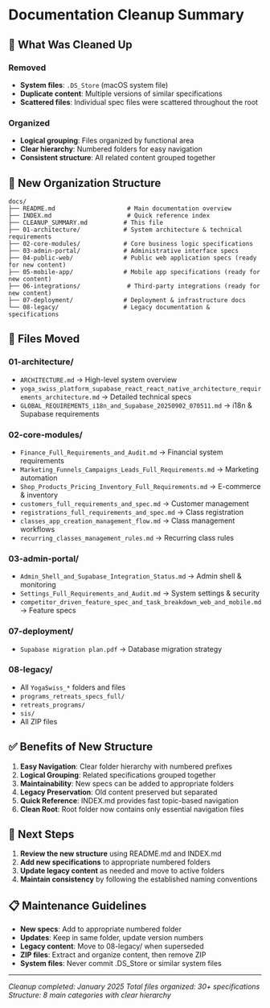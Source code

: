 # Documentation Cleanup Summary

## 🧹 What Was Cleaned Up

### Removed
- **System files**: `.DS_Store` (macOS system file)
- **Duplicate content**: Multiple versions of similar specifications
- **Scattered files**: Individual spec files were scattered throughout the root

### Organized
- **Logical grouping**: Files organized by functional area
- **Clear hierarchy**: Numbered folders for easy navigation
- **Consistent structure**: All related content grouped together

## 📁 New Organization Structure

```
docs/
├── README.md                    # Main documentation overview
├── INDEX.md                     # Quick reference index
├── CLEANUP_SUMMARY.md          # This file
├── 01-architecture/            # System architecture & technical requirements
├── 02-core-modules/            # Core business logic specifications
├── 03-admin-portal/            # Administrative interface specs
├── 04-public-web/              # Public web application specs (ready for new content)
├── 05-mobile-app/              # Mobile app specifications (ready for new content)
├── 06-integrations/             # Third-party integrations (ready for new content)
├── 07-deployment/              # Deployment & infrastructure docs
└── 08-legacy/                  # Legacy documentation & specifications
```

## 🔄 Files Moved

### 01-architecture/
- `ARCHITECTURE.md` → High-level system overview
- `yoga_swiss_platform_supabase_react_react_native_architecture_requirements_architecture.md` → Detailed technical specs
- `GLOBAL_REQUIREMENTS_i18n_and_Supabase_20250902_070511.md` → i18n & Supabase requirements

### 02-core-modules/
- `Finance_Full_Requirements_and_Audit.md` → Financial system requirements
- `Marketing_Funnels_Campaigns_Leads_Full_Requirements.md` → Marketing automation
- `Shop_Products_Pricing_Inventory_Full_Requirements.md` → E-commerce & inventory
- `customers_full_requirements_and_spec.md` → Customer management
- `registrations_full_requirements_and_spec.md` → Class registration
- `classes_app_creation_management_flow.md` → Class management workflows
- `recurring_classes_management_rules.md` → Recurring class rules

### 03-admin-portal/
- `Admin_Shell_and_Supabase_Integration_Status.md` → Admin shell & monitoring
- `Settings_Full_Requirements_and_Audit.md` → System settings & security
- `competitor_driven_feature_spec_and_task_breakdown_web_and_mobile.md` → Feature specs

### 07-deployment/
- `Supabase migration plan.pdf` → Database migration strategy

### 08-legacy/
- All `YogaSwiss_*` folders and files
- `programs_retreats_specs_full/`
- `retreats_programs/`
- `sis/`
- All ZIP files

## ✅ Benefits of New Structure

1. **Easy Navigation**: Clear folder hierarchy with numbered prefixes
2. **Logical Grouping**: Related specifications grouped together
3. **Maintainability**: New specs can be added to appropriate folders
4. **Legacy Preservation**: Old content preserved but separated
5. **Quick Reference**: INDEX.md provides fast topic-based navigation
6. **Clean Root**: Root folder now contains only essential navigation files

## 🚀 Next Steps

1. **Review the new structure** using README.md and INDEX.md
2. **Add new specifications** to appropriate numbered folders
3. **Update legacy content** as needed and move to active folders
4. **Maintain consistency** by following the established naming conventions

## 📋 Maintenance Guidelines

- **New specs**: Add to appropriate numbered folder
- **Updates**: Keep in same folder, update version numbers
- **Legacy content**: Move to 08-legacy/ when superseded
- **ZIP files**: Extract and organize content, then remove ZIP
- **System files**: Never commit .DS_Store or similar system files

---

*Cleanup completed: January 2025*
*Total files organized: 30+ specifications*
*Structure: 8 main categories with clear hierarchy*
